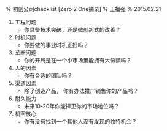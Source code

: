 % 初创公司checklist [Zero 2 One摘录]
% 王福强
% 2015.02.21

1. 工程问题
    - 你具备技术突破，还是微创新式的改善？
2. 时机问题
    - 你要做的事业时机正好吗？
3. 垄断问题
    - 你的开局是在一个小市场里能拥有大份额吗？
4. 人的因素
    - 你有合适的团队吗？
5. 渠道因素
    - 除了创造产品， 你有办法推广销售你的产品吗？
6. 耐久能力
    - 未来10-20年你能捍卫你的市场地位吗？
7. 机密核心
    - 你有没有找到一个其他人没有发现的独特机会？